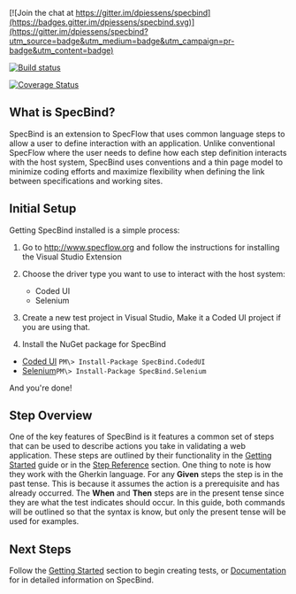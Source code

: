 [![Join the chat at https://gitter.im/dpiessens/specbind](https://badges.gitter.im/dpiessens/specbind.svg)](https://gitter.im/dpiessens/specbind?utm_source=badge&utm_medium=badge&utm_campaign=pr-badge&utm_content=badge)

[![Build status](https://ci.appveyor.com/api/projects/status/qhajavc6p5ut2480)](https://ci.appveyor.com/project/dpiessens/specbind)

[![Coverage Status](https://coveralls.io/repos/github/dpiessens/specbind/badge.svg?branch=master)](https://coveralls.io/github/dpiessens/specbind?branch=master)

## What is SpecBind?

SpecBind is an extension to SpecFlow that uses common language steps to allow a user to define interaction with an application. Unlike conventional SpecFlow where the user needs to define how each step definition interacts with the host system, SpecBind uses conventions and a thin page model to minimize coding efforts and maximize flexibility when defining the link between specifications and working sites.

## Initial Setup

Getting SpecBind installed is a simple process:

1. Go to http://www.specflow.org and follow the instructions for installing the Visual Studio Extension
2. Choose the driver type you want to use to interact with the host system:
	* Coded UI
	* Selenium

3. Create a new test project in Visual Studio, Make it a Coded UI project if you are using that.
4. Install the NuGet package for SpecBind

  * [Coded UI](https://www.nuget.org/packages/SpecBind.CodedUI)	``PM\> Install-Package SpecBind.CodedUI``
  * [Selenium](https://www.nuget.org/packages/SpecBind.Selenium)``PM\> Install-Package SpecBind.Selenium``

And you're done! 

## Step Overview

One of the key features of SpecBind is it features a common set of steps that can be used to describe actions you take in validating a web application. These steps are outlined by their functionality in the [Getting Started](https://github.com/dpiessens/specbind/wiki/Getting-Started-With-SpecBind) guide or in the [Step Reference](https://github.com/dpiessens/specbind/wiki/Step-Reference) section. One thing to note is how they work with the Gherkin language. For any **Given** steps the step is in the past tense. This is because it assumes the action is a prerequisite and has already occurred. The **When** and **Then** steps are in the present tense since they are what the test indicates should occur. In this guide, both commands will be outlined so that the syntax is know, but only the present tense will be used for examples. 

## Next Steps

Follow the [Getting Started](https://github.com/dpiessens/specbind/wiki/Getting-Started-With-SpecBind) section to begin creating tests, or [Documentation](https://github.com/dpiessens/specbind/wiki/Documentation) for in detailed information on SpecBind.

